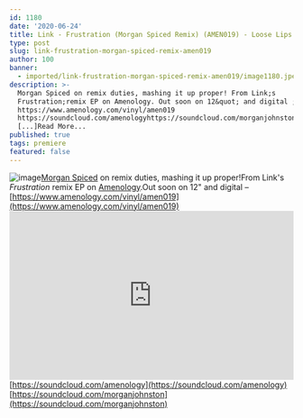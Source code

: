 ```yaml
---
id: 1180
date: '2020-06-24'
title: Link - Frustration (Morgan Spiced Remix) (AMEN019) - Loose Lips
type: post
slug: link-frustration-morgan-spiced-remix-amen019
author: 100
banner:
  - imported/link-frustration-morgan-spiced-remix-amen019/image1180.jpeg
description: >-
  Morgan Spiced on remix duties, mashing it up proper! From Link;s
  Frustration;remix EP on Amenology. Out soon on 12&quot; and digital ;
  https://www.amenology.com/vinyl/amen019
  https://soundcloud.com/amenologyhttps://soundcloud.com/morganjohnston
  [...]Read More...
published: true
tags: premiere
featured: false
---
```

![image](../imported/link-frustration-morgan-spiced-remix-amen019/image1180.jpeg)[Morgan Spiced](https://soundcloud.com/morganjohnston) on remix duties, mashing it up proper!From Link's _Frustration_ remix EP on [Amenology](https://www.amenology.com/).Out soon on 12" and digital – [](https://www.amenology.com/vinyl/amen019)[https://www.amenology.com/vinyl/amen019](https://www.amenology.com/vinyl/amen019)<iframe width='100%' height='300' scrolling='no' frameborder='no' allow='autoplay' src='https://w.soundcloud.com/player/?url=https%3A//api.soundcloud.com/tracks/846088639&color=%23ff5500&auto_play=false&hide_related=true&show_comments=true&show_user=true&show_reposts=false&show_teaser=false'></iframe>[https://soundcloud.com/amenology](https://soundcloud.com/amenology)  
[](https://soundcloud.com/morganjohnston)[https://soundcloud.com/morganjohnston](https://soundcloud.com/morganjohnston)